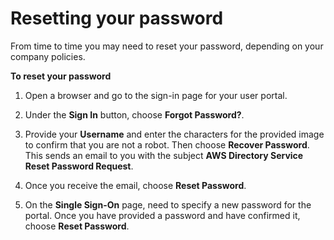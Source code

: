 # Resetting your password<a name="howtoresetpassword"></a>

From time to time you may need to reset your password, depending on your company policies\. 

**To reset your password**

1. Open a browser and go to the sign\-in page for your user portal\.

1. Under the **Sign In** button, choose **Forgot Password?**\.

1. Provide your **Username** and enter the characters for the provided image to confirm that you are not a robot\. Then choose **Recover Password**\. This sends an email to you with the subject **AWS Directory Service Reset Password Request**\. 

1. Once you receive the email, choose **Reset Password**\. 

1. On the **Single Sign\-On** page, need to specify a new password for the portal\. Once you have provided a password and have confirmed it, choose **Reset Password**\. 